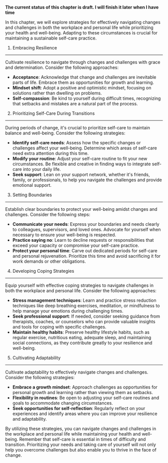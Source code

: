 **The current status of this chapter is draft. I will finish it later when I have time**

In this chapter, we will explore strategies for effectively navigating changes and challenges in both the workplace and personal life while prioritizing your health and well-being. Adapting to these circumstances is crucial for maintaining a sustainable self-care practice.

1. Embracing Resilience
-----------------------

Cultivate resilience to navigate through changes and challenges with grace and determination. Consider the following approaches:

* **Acceptance**: Acknowledge that change and challenges are inevitable parts of life. Embrace them as opportunities for growth and learning.
* **Mindset shift**: Adopt a positive and optimistic mindset, focusing on solutions rather than dwelling on problems.
* **Self-compassion**: Be kind to yourself during difficult times, recognizing that setbacks and mistakes are a natural part of the process.

2. Prioritizing Self-Care During Transitions
--------------------------------------------

During periods of change, it's crucial to prioritize self-care to maintain balance and well-being. Consider the following strategies:

* **Identify self-care needs**: Assess how the specific changes or challenges affect your well-being. Determine which areas of self-care need extra attention during this time.
* **Modify your routine**: Adjust your self-care routine to fit your new circumstances. Be flexible and creative in finding ways to integrate self-care into your daily life.
* **Seek support**: Lean on your support network, whether it's friends, family, or professionals, to help you navigate the challenges and provide emotional support.

3. Setting Boundaries
---------------------

Establish clear boundaries to protect your well-being amidst changes and challenges. Consider the following steps:

* **Communicate your needs**: Express your boundaries and needs clearly to colleagues, supervisors, and loved ones. Advocate for yourself when necessary to ensure your well-being is respected.
* **Practice saying no**: Learn to decline requests or responsibilities that exceed your capacity or compromise your self-care practice.
* **Protect your personal time**: Carve out dedicated periods for self-care and personal rejuvenation. Prioritize this time and avoid sacrificing it for work demands or other obligations.

4. Developing Coping Strategies
-------------------------------

Equip yourself with effective coping strategies to navigate challenges in both the workplace and personal life. Consider the following approaches:

* **Stress management techniques**: Learn and practice stress reduction techniques like deep breathing exercises, meditation, or mindfulness to help manage your emotions during challenging times.
* **Seek professional support**: If needed, consider seeking guidance from therapists, coaches, or counselors who can provide valuable insights and tools for coping with specific challenges.
* **Maintain healthy habits**: Preserve healthy lifestyle habits, such as regular exercise, nutritious eating, adequate sleep, and maintaining social connections, as they contribute greatly to your resilience and well-being.

5. Cultivating Adaptability
---------------------------

Cultivate adaptability to effectively navigate changes and challenges. Consider the following strategies:

* **Embrace a growth mindset**: Approach challenges as opportunities for personal growth and learning rather than viewing them as setbacks.
* **Flexibility in routines**: Be open to adjusting your self-care routines and goals to accommodate changing circumstances.
* **Seek opportunities for self-reflection**: Regularly reflect on your experiences and identify areas where you can improve your resilience and adaptability.

By utilizing these strategies, you can navigate changes and challenges in the workplace and personal life while maintaining your health and well-being. Remember that self-care is essential in times of difficulty and transition. Prioritizing your needs and taking care of yourself will not only help you overcome challenges but also enable you to thrive in the face of change.
